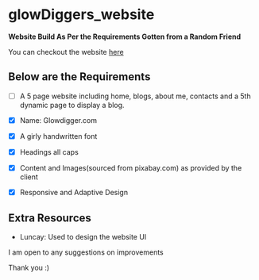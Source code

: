 # glowDiggers_website

**Website Build As Per the Requirements Gotten from a Random Friend**

You can checkout the website [here](https://ryankoech.github.io/glowDiggers_website/index.html)

## Below are the Requirements

  - [ ] A 5 page website including home, blogs, about me, contacts and a 5th dynamic page to display a blog.
  - [x] Name: Glowdigger.com
  - [x] A girly handwritten font
  - [x] Headings all caps
  - [x] Content and Images(sourced from pixabay.com) as provided by the client
  - [x] Responsive and Adaptive Design


## Extra Resources
  - Luncay: Used to design the website UI

I am open to any suggestions on improvements

Thank you :)
  

  

